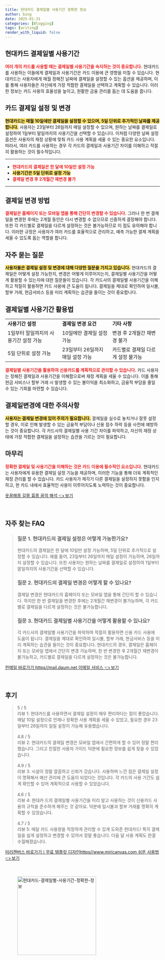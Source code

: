 ```yaml
---
title: 현대카드 결제일별 사용기간 정확한 정보
author: bing
date: 2025-01-31
categories: [Blogging]
tags: [writing]
render_with_liquid: false
---
```



<h2 id='현대카드_결제일별_사용기간'>현대카드 결제일별 사용기간</h2>

<p><b><span style="color: #ee2323;">여러 개의 카드를 사용할 때는 결제일별 사용기간을 숙지하는 것이 중요합니다.</span></b> 현대카드를 사용하는 이들에게 결제일과 사용기간은 카드 이용에 큰 영향을 미칠 수 있습니다. 현대카드는 사용자에게 매월 정해진 날짜에 결제일을 설정할 수 있는 옵션을 제공하며, 이를 통해 사용자들은 자신에게 가장 적합한 결제일을 선택하고 계획할 수 있습니다. 이러한 정보는 카드 사용의 효율성을 높이고, 원활한 금융 관리를 돕는 데 도움을 줍니다.</p>

<h2 id='카드_결제일_설정_및_변경'>카드 결제일 설정 및 변경</h2>

<p><b><span style="background-color: #ffe066;">현대카드는 매월 10일에만 결제일을 설정할 수 있으며, 5일 단위로 추가적인 날짜를 제공합니다.</span></b> 사용자는 23일부터 26일까지 매일 설정할 수 있으며, 원하는 날짜를 결제일로 설정하여 1일부터 말일까지의 사용기간을 선택할 수 있습니다. 이처럼 다양한 날짜 설정 옵션은 사용자의 재정 상황에 맞춰 카드 사용 계획을 세울 수 있는 중요한 요소입니다. 따라서, 여러 카드를 사용하는 경우 각 카드의 결제일과 사용기간 차이를 이해하고 적절히 활용하는 것이 필수적입니다.</p>

<hr />

<ul>
    <li><b><span style="color: #ee2323;">현대카드의 결제일은 한 달에 10일만 설정 가능</span></b></li>
    <li><b><span style="background-color: #ffe066;">사용기간은 5일 단위로 설정 가능</span></b></li>
    <li><b><span style="color: #ee2323;">결제일 변경 후 2개월간 재변경 불가</span></b></li>
</ul>

<hr />

<h2 id='결제일_변경_방법'>결제일 변경 방법</h2>

<p><b><span style="color: #ee2323;">결제일은 홈페이지 또는 모바일 앱을 통해 간단히 변경할 수 있습니다.</span></b> 그러나 한 번 결제일을 변경한 후에는 2개월 동안은 다시 변경할 수 없으므로 신중하게 결정해야 합니다. 또한 각 카드별로 결제일을 다르게 설정하는 것은 불가능하므로 이 점도 유의해야 합니다. 이러한 규정은 사용자가 여러 카드를 효율적으로 관리하고, 예측 가능한 결제 계획을 세울 수 있도록 돕는 역할을 합니다.</p>

<h2 id='자주_묻는_질문'>자주 묻는 질문</h2>

<p><b><span style="background-color: #ffe066;">사용자들은 결제일 설정 및 변경에 대해 다양한 질문을 가지고 있습니다.</span></b> 현대카드의 결제일은 어떻게 설정 가능한지, 변경은 어떻게 이루어지는지, 결제일별 사용기간을 어떻게 활용할 수 있는지에 대한 질문들이 있습니다. 각 카드사의 결제일별 사용기간을 이해하고 적절히 활용하면 카드 사용에 큰 도움이 됩니다. 결제일을 제대로 확인하여 일시불, 할부 거래, 현금서비스 등을 미리 계획하는 습관을 들이는 것이 중요합니다.</p>

<h2 id='결제일별_사용기간_활용법'>결제일별 사용기간 활용법</h2>

<table>
    <tr>
        <td><b>사용기간 설정</b></td>
        <td><b>결제일 변경 요건</b></td>
        <td><b>기타 사항</b></td>
    </tr>
    <tr>
        <td>1일부터 말일까지의 사용기간 설정 가능</td>
        <td>10일에만 결제일 설정 가능</td>
        <td>변경 후 2개월간 재변경 불가</td>
    </tr>
    <tr>
        <td>5일 단위로 설정 가능</td>
        <td>23일부터 26일까지 매일 설정 가능</td>
        <td>카드별로 결제일 다르게 설정 불가능</td>
    </tr>
</table>

<p><b><span style="color: #ee2323;">결제일별 사용기간을 활용하여 신용카드를 계획적으로 관리할 수 있습니다.</span></b> 카드 사용자는 정해진 결제일과 사용기간을 이해함으로써 재정 계획을 세울 수 있습니다. 이를 통해 현금 서비스나 할부 거래 시 발생할 수 있는 불이익을 최소화하고, 금융적 부담을 줄일 수 있는 기회를 마련할 수 있습니다.</p>

<h2 id='결제일변경에_대한_주의사항'>결제일변경에 대한 주의사항</h2>

<p><b><span style="background-color: #ffe066;">사용자는 결제일 변경에 있어 주의가 필요합니다.</span></b> 결제일을 실수로 놓치거나 잘못 설정할 경우, 이로 인해 발생할 수 있는 금융적 부담이나 신용 점수 하락 등을 사전에 예방하는 것이 중요합니다. 각 카드사의 결제일별 사용 기간 차이를 파악하고, 자신의 재정 상태에 가장 적합한 결제일을 설정하는 습관을 기르는 것이 필요합니다.</p>

<h2 id='마무리'>마무리</h2>

<p><b><span style="color: #ee2323;">정확한 결제일 및 사용기간을 이해하는 것은 카드 이용에 필수적인 요소입니다.</span></b> 현대카드는 사용자에게 유용한 결제일 설정 기능을 제공하며, 이러한 기능을 통해 더욱 계획적인 재정 관리를 할 수 있습니다. 카드 사용자가 제각기 다른 결제일을 설정하지 못함을 인지하고, 한 카드 내에서 효율적인 사용이 이루어지도록 노력하는 것이 중요합니다.</p>


<p><a class="click-button" title="옷꿈해몽 길몽 흉몽 꿈의 해석" href="https://afficreate.github.io/posts/%EC%98%B7%EA%BF%88%ED%95%B4%EB%AA%BD-%EA%B8%B8%EB%AA%BD-%ED%9D%89%EB%AA%BD-%EA%BF%88%EC%9D%98-%ED%95%B4%EC%84%9D/" rel="dofollow">옷꿈해몽 길몽 흉몽 꿈의 해석 👈 보기</a></p><br>
<h2 id='자주_찾는_FAQ'>자주 찾는 FAQ</h2>
<div itemscope="" itemtype="https://schema.org/FAQPage"> 
<blockquote> 
<div itemscope="" itemprop="mainEntity" itemtype="https://schema.org/Question"> 
<h3 itemprop="name">질문 1. 현대카드의 결제일 설정은 어떻게 가능한가요?</h3> 
<div itemscope="" itemprop="acceptedAnswer" itemtype="https://schema.org/Answer"> 
<span itemprop="text"> 
<p>현대카드의 결제일은 한 달에 10일만 설정 가능하며, 5일 단위로 추가적으로 설정할 수 있습니다. 예를 들어, 23일부터 26일까지 매일 설정이 가능하며, 26일까지 설정할 수 있습니다. 또한 사용자는 원하는 날짜를 결제일로 설정하여 1일부터 말일까지의 사용기간을 선택할 수 있습니다.</p> 
</span> 
</div> 
</div> 

<div itemscope="" itemprop="mainEntity" itemtype="https://schema.org/Question"> 
<h3 itemprop="name">질문 2. 현대카드의 결제일 변경은 어떻게 할 수 있나요?</h3> 
<div itemscope="" itemprop="acceptedAnswer" itemtype="https://schema.org/Answer"> 
<span itemprop="text"> 
<p>결제일 변경은 현대카드의 홈페이지 또는 모바일 앱을 통해 간단히 할 수 있습니다. 하지만 한 번 결제일을 변경한 후에는 2개월간 재변경이 불가능하며, 각 카드별로 결제일을 다르게 설정하는 것은 불가능합니다.</p> 
</span> 
</div> 
</div> 

<div itemscope="" itemprop="mainEntity" itemtype="https://schema.org/Question"> 
<h3 itemprop="name">질문 3. 현대카드 결제일별 사용기간을 어떻게 활용할 수 있나요?</h3> 
<div itemscope="" itemprop="acceptedAnswer" itemtype="https://schema.org/Answer"> 
<span itemprop="text"> 
<p>각 카드사의 결제일별 사용기간을 파악하여 적절히 활용하면 신용 카드 사용에 도움이 됩니다. 결제일을 제대로 확인하여 일시불, 할부 거래, 현금서비스 등을 미리 계획하는 습관을 들이는 것이 중요합니다. 현대카드의 경우, 결제일은 홈페이지 또는 모바일 앱에서 간단히 변경 가능하며, 한 번 변경한 후 2개월간 재변경이 불가능하고, 카드별로 결제일을 다르게 설정하는 것은 불가능합니다.</p> 
</span> 
</div> 
</div> 

</blockquote> 
</div>
<p><a class="click-button" title="한메일 바로가기 https//mail.daum.net 이메일 서비스" href="https://afficreate.github.io/posts/%ED%95%9C%EB%A9%94%EC%9D%BC-%EB%B0%94%EB%A1%9C%EA%B0%80%EA%B8%B0-httpsmail.daum.net-%EC%9D%B4%EB%A9%94%EC%9D%BC-%EC%84%9C%EB%B9%84%EC%8A%A4/" rel="dofollow">한메일 바로가기 https//mail.daum.net 이메일 서비스 👈 보기</a></p><br>
<h2 id='후기'>후기</h2>
<div itemscope itemtype="https://schema.org/Product">
  <blockquote>
  <div itemprop="review" itemscope itemtype="https://schema.org/Review">
      <div itemprop="reviewRating" itemscope itemtype="https://schema.org/Rating"> <span itemprop="ratingValue">5</span> / <span itemprop="bestRating">5</span> </div>
      <span itemprop="reviewBody">리뷰 1: 현대카드를 사용하면서 결제일 설정이 매우 편리하다는 점이 좋았습니다. 매달 10일 설정으로 언제나 정확한 사용 계획을 세울 수 있었고, 필요한 경우 23일부터 26일까지 일일 설정이 가능해 유용했습니다.</span>
  </div>
  <br>
  <div itemprop="review" itemscope itemtype="https://schema.org/Review">
      <div itemprop="reviewRating" itemscope itemtype="https://schema.org/Rating"> <span itemprop="ratingValue">4.8</span> / <span itemprop="bestRating">5</span> </div>
      <span itemprop="reviewBody">리뷰 2: 현대카드의 결제일 변경은 모바일 앱에서 간편하게 할 수 있어 정말 편리했습니다. 그리고 친절한 사용자 가이드 덕분에 필요한 정보를 쉽게 찾을 수 있었습니다.</span>
  </div>
  <br>
  <div itemprop="review" itemscope itemtype="https://schema.org/Review">
      <div itemprop="reviewRating" itemscope itemtype="https://schema.org/Rating"> <span itemprop="ratingValue">4.9</span> / <span itemprop="bestRating">5</span> </div>
      <span itemprop="reviewBody">리뷰 3: 시설이 정말 깔끔하고 신뢰가 갔습니다. 사용하며 느낀 점은 결제일 설정이 명확해서 예산 관리에 큰 도움이 되었다는 것입니다. 각 카드의 사용 기간도 쉽게 확인할 수 있어 계획적으로 사용할 수 있었습니다.</span>
  </div>
  <br>
  <div itemprop="review" itemscope itemtype="https://schema.org/Review">
      <div itemprop="reviewRating" itemscope itemtype="https://schema.org/Rating"> <span itemprop="ratingValue">4.6</span> / <span itemprop="bestRating">5</span> </div>
      <span itemprop="reviewBody">리뷰 4: 현대카 드의 결제일별 사용기간을 미리 알고 사용하는 것이 신용카드 사용의 규칙을 준수하게 해주는 것 같아요. 덕분에 일시불과 할부 거래를 명확히 계획할 수 있었습니다.</span>
  </div>
  <br>
  <div itemprop="review" itemscope itemtype="https://schema.org/Review">
      <div itemprop="reviewRating" itemscope itemtype="https://schema.org/Rating"> <span itemprop="ratingValue">4.7</span> / <span itemprop="bestRating">5</span> </div>
      <span itemprop="reviewBody">리뷰 5: 매달 카드 사용량을 적정하게 관리할 수 있게 도와준 현대카드! 특히 결제일을 쉽게 설정하고 변경할 수 있어서 정말 좋습니다. 다음 달 사용 계획도 한결 수월해졌습니다.</span>
  </div>
  </blockquote>
</div>
<p><a class="click-button" title="미리캔버스 바로가기ㅣ무료 템플릿 디자인https//www.miricanvas.com 쉬운 사용법" href="https://afficreate.github.io/posts/%EB%AF%B8%EB%A6%AC%EC%BA%94%EB%B2%84%EC%8A%A4-%EB%B0%94%EB%A1%9C%EA%B0%80%EA%B8%B0%E3%85%A3%EB%AC%B4%EB%A3%8C-%ED%85%9C%ED%94%8C%EB%A6%BF-%EB%94%94%EC%9E%90%EC%9D%B8httpswww.miricanvas.com-%EC%89%AC%EC%9A%B4-%EC%82%AC%EC%9A%A9%EB%B2%95/" rel="dofollow">미리캔버스 바로가기ㅣ무료 템플릿 디자인https//www.miricanvas.com 쉬운 사용법 👈 보기</a></p><br>
<figure class="image"><img src="https://afficreate.github.io/assets/img/thumbnail/현대카드-결제일별-사용기간-정확한-정보.webp" alt="현대카드-결제일별-사용기간-정확한-정보" width="256" height="256"></figure>
